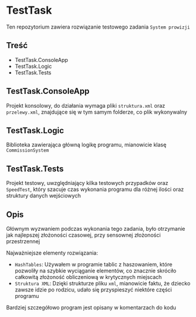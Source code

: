 # TestTask
Ten repozytorium zawiera rozwiązanie testowego zadania `System prowizji`


## Treść
* TestTask.ConsoleApp
* TestTask.Logic
* TestTask.Tests


## TestTask.ConsoleApp
Projekt konsolowy, do działania wymaga pliki `struktura.xml` oraz `przelewy.xml`, znajdujące się w tym samym folderze, co plik wykonywalny


## TestTask.Logic
Biblioteka zawierająca główną logikę programu, mianowicie klasę `CommissionSystem`


## TestTask.Tests
Projekt testowy, uwzględniający kilka testowych przypadków oraz `SpeedTest`, który szacuje czas wykonania programu dla różnej ilości oraz struktury danych wejściowych


## Opis
Głównym wyzwaniem podczas wykonania tego zadania, było otrzymanie jak najlepszej złożoności czasowej, przy sensownej złożoności przestrzennej 

Najważniejsze elementy rozwiązania:
* `HashTables`: Używałem w programie tablic z haszowaniem, które pozwoliły na szybkie wyciąganie elementów, co znacznie skróciło całkowitą złożoność obliczeniową w krytycznych miejscach
* `Struktura XML`: Dzięki strukturze pliku `xml`, mianowicie faktu, że dziecko zawsze idzie po rodzicu, udało się przyspieszyć niektóre części programu

Bardziej szczegółowo program jest opisany w komentarzach do kodu
